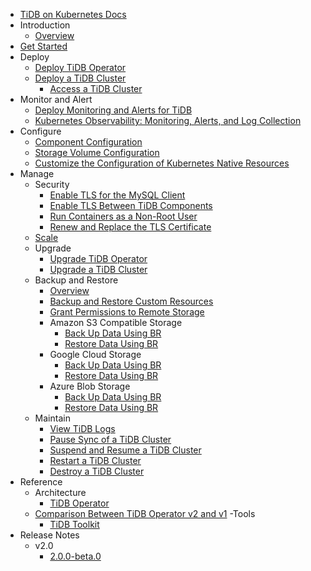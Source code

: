 <!-- markdownlint-disable MD007 -->
<!-- markdownlint-disable MD041 -->

- [TiDB on Kubernetes Docs](https://docs.pingcap.com/tidb-in-kubernetes/v2.0)
- Introduction
  - [Overview](tidb-operator-overview.md)
- [Get Started](get-started.md)
- Deploy
  - [Deploy TiDB Operator](deploy-tidb-operator.md)
  - [Deploy a TiDB Cluster](deploy-tidb-cluster.md)
    - [Access a TiDB Cluster](access-tidb.md)
- Monitor and Alert
  - [Deploy Monitoring and Alerts for TiDB](monitor-a-tidb-cluster.md)
  - [Kubernetes Observability: Monitoring, Alerts, and Log Collection](kubernetes-observability.md)
- Configure
  - [Component Configuration](component-configuration.md)
  - [Storage Volume Configuration](volume-configuration.md)
  - [Customize the Configuration of Kubernetes Native Resources](overlay.md)
- Manage
  - Security
    - [Enable TLS for the MySQL Client](enable-tls-for-mysql-client.md)
    - [Enable TLS Between TiDB Components](enable-tls-between-components.md)
    - [Run Containers as a Non-Root User](containers-run-as-non-root-user.md)
    - [Renew and Replace the TLS Certificate](renew-tls-certificate.md)
  - [Scale](scale-a-tidb-cluster.md)
  - Upgrade
    - [Upgrade TiDB Operator](upgrade-tidb-operator.md)
    - [Upgrade a TiDB Cluster](upgrade-a-tidb-cluster.md)
  - Backup and Restore
    - [Overview](backup-restore-overview.md)
    - [Backup and Restore Custom Resources](backup-restore-cr.md)
    - [Grant Permissions to Remote Storage](grant-permissions-to-remote-storage.md)
    - Amazon S3 Compatible Storage
      - [Back Up Data Using BR](backup-to-aws-s3-using-br.md)
      - [Restore Data Using BR](restore-from-aws-s3-using-br.md)
    - Google Cloud Storage
      - [Back Up Data Using BR](backup-to-gcs-using-br.md)
      - [Restore Data Using BR](restore-from-gcs-using-br.md)
    - Azure Blob Storage
      - [Back Up Data Using BR](backup-to-azblob-using-br.md)
      - [Restore Data Using BR](restore-from-azblob-using-br.md)
  - Maintain
    - [View TiDB Logs](view-logs.md)
    - [Pause Sync of a TiDB Cluster](pause-sync-of-tidb-cluster.md)
    - [Suspend and Resume a TiDB Cluster](suspend-tidb-cluster.md)
    - [Restart a TiDB Cluster](restart-a-tidb-cluster.md)
    - [Destroy a TiDB Cluster](destroy-a-tidb-cluster.md)
- Reference
  - Architecture
    - [TiDB Operator](architecture.md)
  - [Comparison Between TiDB Operator v2 and v1](v2-vs-v1.md)
    -Tools
    - [TiDB Toolkit](tidb-toolkit.md)
- Release Notes
  - v2.0
    - [2.0.0-beta.0](releases/release-2.0.0-beta.0.md)
